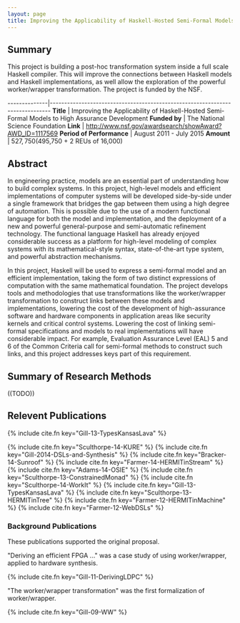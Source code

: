 ```yaml
---
layout: page
title: Improving the Applicability of Haskell-Hosted Semi-Formal Models to High Assurance Development
---
```


## Summary

This project is building a post-hoc transformation system inside a full scale Haskell compiler.
This will improve the connections between
Haskell models and Haskell implementations, as well allow
the exploration of the powerful worker/wrapper transformation.
The project is funded by the NSF.

--------------|------------------------------------------------------------------------------
**Title**     | Improving the Applicability of Haskell-Hosted Semi-Formal Models to High Assurance Development
**Funded&nbsp;by**       | The National Science Foundation
**Link**                 | <http://www.nsf.gov/awardsearch/showAward?AWD_ID=1117569>
**Period of Performance** | August 2011 - July 2015
**Amount**               | $527,750 ($495,750 + 2 REUs of 16,000)

## Abstract

In engineering practice, models are
an essential part of understanding how to build complex systems. In
this project, high-level models and efficient implementations of
computer systems will be developed side-by-side under a single
framework that bridges the gap between them using a high degree of
automation. This is possible due to the use of a modern functional
language for both the model and implementation, and the deployment of
a new and powerful general-purpose and semi-automatic refinement technology.
The functional language Haskell has already enjoyed considerable
success as a platform for high-level modeling of complex systems with
its mathematical-style syntax, state-of-the-art type system, and
powerful abstraction mechanisms.

In this project, Haskell will be used to express a semi-formal
model and an efficient implementation, taking the form of two distinct
expressions of computation with the same mathematical foundation.
The project develops tools and methodologies that use transformations like
the worker/wrapper transformation to construct links between these models
and implementations, lowering the cost of the development of
high-assurance software and hardware components in application
areas like security kernels and critical control systems.
Lowering the cost of linking semi-formal specifications and models to
real implementations will have considerable
impact. For example, Evaluation Assurance Level (EAL) 5 and 6 of the
Common Criteria call for semi-formal methods to construct such links,
and this project addresses keys part of this requirement.

## Summary of Research Methods

((TODO))

## Relevent Publications

{% include cite.fn key="Gill-13-TypesKansasLava" %}

{% include cite.fn key="Sculthorpe-14-KURE" %}
{% include cite.fn key="Gill-2014-DSLs-and-Synthesis" %}
{% include cite.fn key="Bracker-14-Sunroof" %}
{% include cite.fn key="Farmer-14-HERMITinStream" %}
{% include cite.fn key="Adams-14-OSIE" %}
{% include cite.fn key="Sculthorpe-13-ConstrainedMonad" %}
{% include cite.fn key="Sculthorpe-14-WorkIt" %}
{% include cite.fn key="Gill-13-TypesKansasLava" %}
{% include cite.fn key="Sculthorpe-13-HERMITinTree" %}
{% include cite.fn key="Farmer-12-HERMITinMachine" %}
{% include cite.fn key="Farmer-12-WebDSLs" %}

### Background Publications

These publications supported the original proposal.

"Deriving an efficient FPGA ..." was a case study of using worker/wrapper, applied
to hardware synthesis.

{% include cite.fn key="Gill-11-DerivingLDPC" %}

"The worker/wrapper transformation" was the first formalization of worker/wrapper.

{% include cite.fn key="Gill-09-WW" %}









